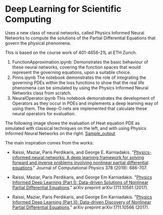 # Deep Learning for Scientific Computing

Uses a new class of neural networks, called Physics Informed Neural Networks to compute the solutions of the Partial Differential Equations that govern the physical phenomena.

This is based on the course work of 401-4656-21L at ETH Zurich.

1. FunctionApproximation.ipynb:
   Demonstrates the basic behaviour of these neural networks, covering the function spaces that would represent the governing equations, upon a suitable choice.
3. Pinns.ipynb
   The notebook demonstrates the role of integrating the governing PDEs within the loss functions to show that the real life phenomena can be simulated by using the Physics Informed Neural Networks class from scratch.
5. NeuralOperator.ipynb
   This notebook demonstrates the development of Operators as they occur in PDEs and implements a deep learning way of using them. The deep-O nets are implemented that calculate these neural operators for evaluation.

The following image shows the evaluation of Heat equation PDE as simulated with classical techniques on the left, and with using Physics Informed Neural Networks on the right.
[Sample_output](https://github.com/VihangPuranik/Deep-Learning-for-Scientific-Computing/blob/main/output.png)

The main inspiration comes from the works:
- Raissi, Maziar, Paris Perdikaris, and George E. Karniadakis. "[Physics-informed neural networks: A deep learning framework for solving forward and inverse problems involving nonlinear partial differential equations](https://www.sciencedirect.com/science/article/pii/S0021999118307125)." Journal of Computational Physics 378 (2019): 686-707.

- Raissi, Maziar, Paris Perdikaris, and George Em Karniadakis. "[Physics Informed Deep Learning (Part I): Data-driven Solutions of Nonlinear Partial Differential Equations](https://arxiv.org/abs/1711.10561)." arXiv preprint arXiv:1711.10561 (2017).

- Raissi, Maziar, Paris Perdikaris, and George Em Karniadakis. "[Physics Informed Deep Learning (Part II): Data-driven Discovery of Nonlinear Partial Differential Equations](https://arxiv.org/abs/1711.10566)." arXiv preprint arXiv:1711.10566 (2017).
